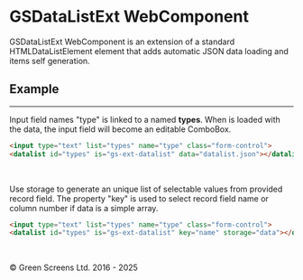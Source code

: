 # GSDataListExt WebComponent
 
GSDataListExt WebComponent is an extension of a standard HTMLDataListElement element that adds automatic JSON data loading and items self generation.
 
## Example
---
Input field names "type" is linked to a **<datalist>** named **types**. When **<datalist>** is loaded with the data, the input field will become an editable ComboBox.
 
```html
<input type="text" list="types" name="type" class="form-control">
<datalist id="types" is="gs-ext-datalist" data="datalist.json"></datalist>
```
<br>

Use storage to generate an unique list of selectable values from provided record field. 
The property "key" is used to select record field name or column number if data is a simple array.

```html
<input type="text" list="types" name="type" class="form-control">
<datalist id="types" is="gs-ext-datalist" key="name" storage="data"></datalist>
```
<br>

&copy; Green Screens Ltd. 2016 - 2025
